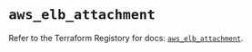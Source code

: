 # `aws_elb_attachment`

Refer to the Terraform Registory for docs: [`aws_elb_attachment`](https://registry.terraform.io/providers/hashicorp/aws/4.66.0/docs/resources/elb_attachment).

